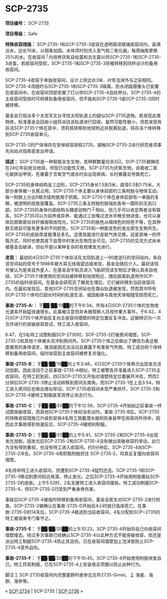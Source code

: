# SCP-2735
                        


**项目编号：** SCP-2735

**项目等级：** Safe

**特殊收容措施：** SCP-2735-1和SCP-2735-3收容在透明密闭玻璃收容间内，装满淡水，边长10米，以钢条加固。水体须时刻充入氢气和二氧化碳。每周抽取更换25%的水。在收容间<sup class='footnoteref'>
 <a shape='rect' class='footnoteref' id='footnoteref-1' href='javascript:;' onclick='WIKIDOT.page.utils.scrollToReference(&apos;footnote-1&apos;)'>1</a>
</sup>内培养厌氧自给菌和古生菌以供SCP-2735-1和SCP-2735-3进食。若收容间受损，SCP-2735-1和SCP-2735-3将被转移到同样设计的备用收容间。

SCP-2735-4收容于单独收容间，设计上除边长3米、衬有泡沫外与之前相同。 SCP-2735-4须随时与SCP-2735-1和SCP-2735-3隔离。防水闭路摄像头已安置在收容间中。在收容间顶部安置了灯以供SCP-2735-4自给养分。SCP-2735-4的主收容间受损时可转移到备用收容间，但不能和SCP-2735-1或SCP-2735-3同时被转移。

基金会已指派多个太空天文台寻找太阳轨道上的疑似SCP-2735造物。若发现此类物体，标准基金会回收小组将派往该轨道进行回收。虽然可能性极小，但若发现有存活SCP-2735个体在其中，须将其转移到地球附近并脱离轨道，将存活个体转移到SCP-2735收容单元。

SCP-2735-2的尸体保存在安保收容锁柜2735。接触SCP-2735-2进行研究者须事先向站点指挥部发出申请。

**描述：** SCP-2735是一种智能水生生物，其种群数量仅余3只。SCP-2735被确信在24亿年前统治地球，但现已功能性灭绝。SCP-2735为厌氧生物，会吸收二氧化碳排出甲烷，在暴露于含氧空气或水时会出现疾病，长时暴露会导致死亡。

SCP-2735的身体结构呈三边形。SCP-2735身长1.5到3米，直径0.5到1.75米。大部分身体被一长尾占用。SCP-2735个体主要以身体前部的三条附肢与物体互动，每一附肢上分出5根次级附肢用于抓取。SCP-2735个体在身体前部有一单独的复眼，被透明的皮肤层覆盖。SCP-2735三条主附肢的肢端处各有一圆形的无齿口部。SCP-2735的身体内部结构与棘皮动物门<sup class='footnoteref'>
 <a shape='rect' class='footnoteref' id='footnoteref-2' href='javascript:;' onclick='WIKIDOT.page.utils.scrollToReference(&apos;footnote-2&apos;)'>2</a>
</sup>相似，但几乎可以肯定两者没有联系。SCP-2735可以为自养或异养，能通过三张嘴过滤水中微生物进食，也可以身体后部致密丝状纤维层吸收阳光。SCP-2735的肤色从暗绿色到棕色不等，在其种群灭绝前可能有更多的不同颜色。SCP-2735和一种能变色的发光原生生物共生。SCP-2735的皮肤厚度极薄且多孔。这使其能进行皮肤气体交换，这是其唯一的呼吸方式，同时也使其皮下血管中的发光生物完全可见。SCP-2735的交流方式尚未被基金会破译，但似乎是以某种复杂的有规律发光进行。

**发现：** 最初的4只SCP-2735个体存活在太阳轨道上一90度逆行的空间站内。来自该空间站的信号于1998年被大耳无线电望远镜发现，基金会随后介入。最初该信号被认为是来自外星人，在基金会宇航员进入飞船研究该生物后才确认其来自地球。SCP-2735个体使用的空间站被转移到地球附近，随后脱离轨道用作SCP-2735的临时收容间。在基金会研究员了解其生理后，它们被转移到当前收容间内。在最初发现后，其他SCP-2735空间站也在类似轨道被发现，然而其中所有SCP-2735个体均已因长时间的轨道生活、或因船体与其他天体相撞受损而死亡。

**事故-2735-A:：** 于██/██/19██的下午6:34，所有4只SCP-2735个体的生物发光速率开始猛快速增长。此事被注意但并未被观察人员视作重大事件。于6:42，4只SCP-2735个体开始反复向主收容间墙壁的特定位置反复冲击。这被辨识为一次合作进行的突破收容尝试，特工进入收容间。

6:47，在5名特工试图制服SCP-2735时，SCP-2735-2打破房间墙壁。SCP-2735-2和其他个体被水流冲到房间外。SCP-2735个体之后做出了确信为表达极度痛苦的身体语言，推测是因无法活动且暴露于有害氧气所致。特工成功将个体转移到备用收容间，临时收容到主收容间被修复并强化。

**事故-2735-B：** 于██/██/19██的上午3:46，4只SCP-2735个体再次出现发光活动加剧。因此活动于之前事故-2735-A相似，特工被警告并准备进入SCP-2735主收容间。在特工赶到前，四只SCP-2735又开始对墙壁特定位置展开冲击，然而2分钟后SCP-2735-3停止活动转移到房间东南角，而SCP-2735-1在上去3:54，特工进入房间后也做出类似举动。SCP-2735收容间未受严重损坏，SCP-2735-2和SCP-2735-4被特工制服直至其停止攻击行为。

**事故-2735-C：** 于██/██/20██的下午12:56，SCP-2735-4开始如之前事故一样试图突破收容，而其他SCP-2735个体却没有动作。事故-2735-B后，SCP-2735的特殊收容措施已升级到安排4名特工佩戴潜水服和防身装甲在收容间外待命，因而此次事故得到快速反应，SCP-2735-4被顺利制服。

**事故-2735-D：** 于██/██/20██的上午5:41，SCP-2735-2和SCP-2735-4出现发光加剧。因发光后SCP-2735-2和SCP-2735-4没有做出突破收容的举动，此行为没有得到重视，也没有特工进入收容间。约5分钟后，SCP-2735-4向SCP-2735-2冲去。SCP-2735-4用抓取附肢抓住 SCP-2735-2，将其反复撞向收容间墙壁。

4名待命特工进入收容间，但遭到SCP-2735-4猛烈还击。SCP-2735-1和SCP-2735-3移动到房间较远角落，停止发光。之后SCP-2735-4开始用附肢撕扯SCP-2735-2的皮肤。上午5:52时，2名支援特工进入收容间援助。特工成功制服SCP-2735-4，但SCP-2735-2已受到严重身体伤害。

事故后SCP-2735-4被临时转移到备用收容间，基金会医生对SCP-2735-2进行检查。SCP-2735-2被确认在事故-2735-D开始前4小时就已临床死亡。在事故-2735-D的14天后，SCP-2735-4被送到当前收容间，4名分配到SCP=2735的特工被调来专门看守之。

**事故-2735-E：** 于██/██/20██的上午10:23，SCP-2735-4开始将自己向收容间墙壁撞去。经过多次事故已经确认SCP-2735-4以此种方式不能突破收容，但还是派出特工制服SCP-2735-4防止其自伤。已在收容间墙壁加上泡沫垫防止SCP-2735-4意外自伤。

**事故-2735-F：** 于██/██/20██的下午10:45，SCP-2735-4开始使用附肢啃食自己。特工将其制服，已在SCP-2735-4上安装电击项圈以防止此种行为。


脚注
<a shape='rect' href='javascript:;' onclick='WIKIDOT.page.utils.scrollToReference(&apos;footnoteref-1&apos;)'>1</a>. SCP-2735收容间内完整菌群列表参见文件2735-Gimel。
<a shape='rect' href='javascript:;' onclick='WIKIDOT.page.utils.scrollToReference(&apos;footnoteref-2&apos;)'>2</a>. 海星、海胆、海参等。



« [SCP-2734](/scp-2734) | SCP-2735 | [SCP-2736](/scp-2736) »





                    